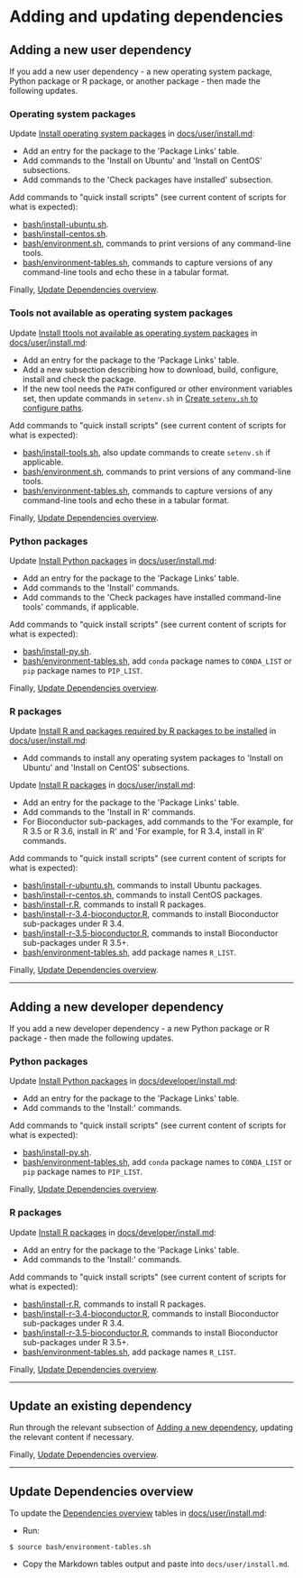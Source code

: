 # Adding and updating dependencies

## Adding a new user dependency

If you add a new user dependency - a new operating system package, Python package or R package, or another package - then made the following updates.

### Operating system packages

Update [Install operating system packages](../user/install.md#install-operating-system-packages) in [docs/user/install.md](../user/install.md):

* Add an entry for the package to the 'Package Links' table.
* Add commands to the 'Install on Ubuntu' and 'Install on CentOS' subsections.
* Add commands to the 'Check packages have installed' subsection.

Add commands to "quick install scripts" (see current content of scripts for what is expected):

* [bash/install-ubuntu.sh](../../bash/install-ubuntu.sh).
* [bash/install-centos.sh](../../bash/install-centos.sh).
* [bash/environment.sh](../../bash/environment.sh), commands to print versions of any command-line tools.
* [bash/environment-tables.sh](../../bash/environment-tables.sh), commands to capture versions of any command-line tools and echo these in a tabular format.

Finally, [Update Dependencies overview](#update-dependencies-overview).

### Tools not available as operating system packages

Update [Install ttools not available as operating system packages](../user/install.md#install-tools-not-available-as-operating-system-packages) in [docs/user/install.md](../user/install.md):

* Add an entry for the package to the 'Package Links' table.
* Add a new subsection describing how to download, build, configure, install and check the package.
* If the new tool needs the `PATH` configured or other environment variables set, then update commands in `setenv.sh` in [Create `setenv.sh` to configure paths](../user/install.md#create-setenvsh-to-configure-paths).

Add commands to "quick install scripts" (see current content of scripts for what is expected):

* [bash/install-tools.sh](../../bash/install-tools.sh), also update commands to create `setenv.sh` if applicable.
* [bash/environment.sh](../../bash/environment.sh), commands to print versions of any command-line tools.
* [bash/environment-tables.sh](../../bash/environment-tables.sh), commands to capture versions of any command-line tools and echo these in a tabular format.

Finally, [Update Dependencies overview](#update-dependencies-overview).

### Python packages

Update [Install Python packages](../user/install.md#install-python-packages) in [docs/user/install.md](../user/install.md):

* Add an entry for the package to the 'Package Links' table.
* Add commands to the 'Install' commands.
* Add commands to the 'Check packages have installed command-line tools' commands, if applicable.

Add commands to "quick install scripts" (see current content of scripts for what is expected):

* [bash/install-py.sh](../../bash/install-py.sh).
* [bash/environment-tables.sh](../../bash/environment-tables.sh), add `conda` package names to `CONDA_LIST` or `pip` package names to `PIP_LIST`.

Finally, [Update Dependencies overview](#update-dependencies-overview).

### R packages

Update [Install R and packages required by R packages to be installed](../user/install.md#install-r-and-packages-required-by-r-packages-to-be-installed) in [docs/user/install.md](../user/install.md):

* Add commands to install any operating system packages to 'Install on Ubuntu' and 'Install on CentOS' subsections.

Update [Install R packages](../user/install.md#install-r-packages) in [docs/user/install.md](../user/install.md):

* Add an entry for the package to the 'Package Links' table.
* Add commands to the 'Install in R' commands.
* For Bioconductor sub-packages, add commands to the 'For example, for R 3.5 or R 3.6, install in R' and 'For example, for R 3.4, install in R' commands.

Add commands to "quick install scripts" (see current content of scripts for what is expected):

* [bash/install-r-ubuntu.sh](../../bash/install-r-ubuntu.sh), commands to install Ubuntu packages.
* [bash/install-r-centos.sh](../../bash/install-r-centos.sh), commands to install CentOS packages.
* [bash/install-r.R](../../bash/install-r.R), commands to install R packages.
* [bash/install-r-3.4-bioconductor.R](../../bash/install-r-3.4-bioconductor.R), commands to install Bioconductor sub-packages under R 3.4.
* [bash/install-r-3.5-bioconductor.R](../../bash/install-r-3.5-bioconductor.R), commands to install Bioconductor sub-packages under R 3.5+.
* [bash/environment-tables.sh](../../bash/environment-tables.sh), add package names `R_LIST`.

Finally, [Update Dependencies overview](#update-dependencies-overview).

---

## Adding a new developer dependency

If you add a new developer dependency - a new Python package or R package - then made the following updates.

### Python packages

Update [Install Python packages](../developer/install.md#install-python-packages) in [docs/developer/install.md](../developer/install.md):

* Add an entry for the package to the 'Package Links' table.
* Add commands to the 'Install:' commands.

Add commands to "quick install scripts" (see current content of scripts for what is expected):

* [bash/install-py.sh](../../bash/install-py.sh).
* [bash/environment-tables.sh](../../bash/environment-tables.sh), add `conda` package names to `CONDA_LIST` or `pip` package names to `PIP_LIST`.

Finally, [Update Dependencies overview](#update-dependencies-overview).

### R packages

Update [Install R packages](../developer/install.md#install-r-packages) in [docs/developer/install.md](../developer/install.md):

* Add an entry for the package to the 'Package Links' table.
* Add commands to the 'Install:' commands.

Add commands to "quick install scripts" (see current content of scripts for what is expected):

* [bash/install-r.R](../../bash/install-r.R), commands to install R packages.
* [bash/install-r-3.4-bioconductor.R](../../bash/install-r-3.4-bioconductor.R), commands to install Bioconductor sub-packages under R 3.4.
* [bash/install-r-3.5-bioconductor.R](../../bash/install-r-3.5-bioconductor.R), commands to install Bioconductor sub-packages under R 3.5+.
* [bash/environment-tables.sh](../../bash/environment-tables.sh), add package names `R_LIST`.

Finally, [Update Dependencies overview](#update-dependencies-overview).

---

## Update an existing dependency

Run through the relevant subsection of [Adding a new dependency](#adding-a-new-dependency), updating the relevant content if necessary.

Finally, [Update Dependencies overview](#update-dependencies-overview).

---

## Update Dependencies overview

To update the [Dependencies overview](#update-dependencies-overview) tables in [docs/user/install.md](../user/install.md):

* Run:

```console
$ source bash/environment-tables.sh                                       
```

* Copy the Markdown tables output and paste into `docs/user/install.md`.
